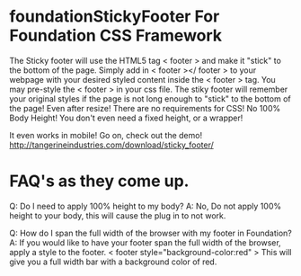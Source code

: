 foundationStickyFooter For Foundation CSS Framework
======================
The Sticky footer will use the HTML5 tag < footer > and make it "stick" to the bottom of the page.
Simply add in < footer ></ footer > to your webpage with your desired styled content inside the < footer > tag.
You may pre-style the < footer > in your css file. 
The stiky footer will remember your original styles if the page is not long enough to "stick" to the bottom of the page! Even after resize!
There are no requirements for CSS! No 100% Body Height!
You don't even need a fixed height, or a wrapper!

It even works in mobile! Go on, check out the demo! http://tangerineindustries.com/download/sticky_footer/

FAQ's as they come up.
=====================
Q: Do I need to apply 100% height to my body?
A: No, Do not apply 100% height to your body, this will cause the plug in to not work.

Q: How do I span the full width of the browser with my footer in Foundation?
A: If you would like to have your footer span the full width of the browser, apply a style to the footer.
< footer style="background-color:red" >
This will give you a full width bar with a background color of red.

